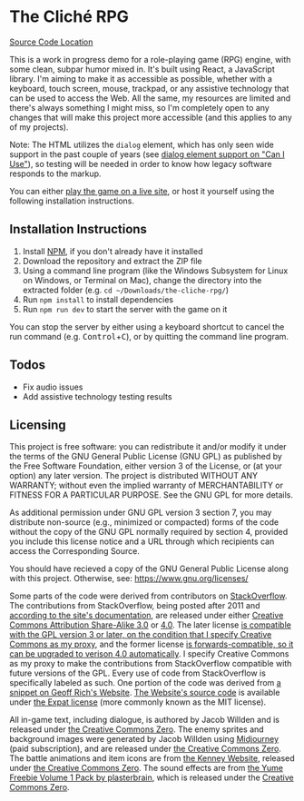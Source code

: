 # The Cliché RPG
[Source Code Location](https://github.com/jacob-willden/the-cliche-rpg)

This is a work in progress demo for a role-playing game (RPG) engine, with some clean, subpar humor mixed in. It's built using React, a JavaScript library. I'm aiming to make it as accessible as possible, whether with a keyboard, touch screen, mouse, trackpad, or any assistive technology that can be used to access the Web. All the same, my resources are limited and there's always something I might miss, so I'm completely open to any changes that will make this project more accessible (and this applies to any of my projects).

Note: The HTML utilizes the `dialog` element, which has only seen wide support in the past couple of years (see [dialog element support on "Can I Use"](https://caniuse.com/?search=dialog)), so testing will be needed in order to know how legacy software responds to the markup.

You can either [play the game on a live site](https://the-cliche-rpg.vercel.app/), or host it yourself using the following installation instructions.

## Installation Instructions
1. Install [NPM](https://nodejs.org/en/download), if you don't already have it installed
2. Download the repository and extract the ZIP file
3. Using a command line program (like the Windows Subsystem for Linux on Windows, or Terminal on Mac), change the directory into the extracted folder (e.g. `cd ~/Downloads/the-cliche-rpg/`)
4. Run `npm install` to install dependencies
5. Run `npm run dev` to start the server with the game on it

You can stop the server by either using a keyboard shortcut to cancel the run command (e.g. <kbd>Control</kbd>+<kbd>C</kbd>), or by quitting the command line program.

## Todos
- Fix audio issues
- Add assistive technology testing results

## Licensing
This project is free software: you can redistribute it and/or modify it under the terms of the GNU General Public License (GNU GPL) as published by the Free Software Foundation, either version 3 of the License, or (at your option) any later version. The project is distributed WITHOUT ANY WARRANTY; without even the implied warranty of MERCHANTABILITY or FITNESS FOR A PARTICULAR PURPOSE. See the GNU GPL for more details.

As additional permission under GNU GPL version 3 section 7, you may distribute non-source (e.g., minimized or compacted) forms of the code without the copy of the GNU GPL normally required by section 4, provided you include this license notice and a URL through which recipients can access the Corresponding Source.

You should have recieved a copy of the GNU General Public License along with this project. Otherwise, see: https://www.gnu.org/licenses/

Some parts of the code were derived from contributors on [StackOverflow](https://stackoverflow.com/). The contributions from StackOverflow, being posted after 2011 and [according to the site's documentation](https://stackoverflow.com/help/licensing), are released under either [Creative Commons Attribution Share-Alike 3.0](https://creativecommons.org/licenses/by-sa/3.0/) or [4.0](https://creativecommons.org/licenses/by-sa/4.0/). The later license [is compatible with the GPL version 3 or later, on the condition that I specify Creative Commons as my proxy](https://www.gnu.org/licenses/license-list.html#ccbysa), and the former license [is forwards-compatible, so it can be upgraded to verison 4.0 automatically](https://meta.stackoverflow.com/questions/271293/use-stack-overflow-answer-in-gpl-software-how-to-ask-for-permission). I specify Creative Commons as my proxy to make the contributions from StackOverflow compatible with future versions of the GPL. Every use of code from StackOverflow is specifically labeled as such. One portion of the code was derived from [a snippet on Geoff Rich's Website](https://geoffrich.net/posts/svelte-prefers-reduced-motion-store/). [The Website's source code](https://github.com/geoffrich/geoffrich.net/) is available under [the Expat license](https://github.com/geoffrich/geoffrich.net/blob/master/LICENSE.txt) (more commonly known as the MIT license).

All in-game text, including dialogue, is authored by Jacob Willden and is released under [the Creative Commons Zero](https://creativecommons.org/publicdomain/zero/1.0/). The enemy sprites and background images were generated by Jacob Willden using [Midjourney](https://midjourney.com/) (paid subscription), and are released under [the Creative Commons Zero](https://creativecommons.org/publicdomain/zero/1.0/). The battle animations and item icons are from [the Kenney Website](https://kenney.nl/), released under [the Creative Commons Zero](https://creativecommons.org/publicdomain/zero/1.0/). The sound effects are from [the Yume Freebie Volume 1 Pack by plasterbrain](https://plasterbrain.com/downloads/free-yume-nikki-fangame-loops/), which is released under the [Creative Commons Zero](https://creativecommons.org/publicdomain/zero/1.0/).
